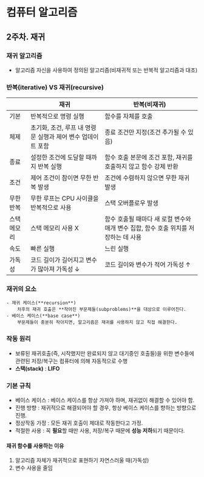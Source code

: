 # 컴퓨터 알고리즘
## 2주차. 재귀 
### 재귀 알고리즘
- 알고리즘 자신을 사용하여 정의된 알고리즘(비재귀적 또는 반복적 알고리즘과 대조)
### 반복(iterative) VS  재귀(recursive)
|  |재귀|반복(비재귀)|
|---|---|---|
|기본|반복적으로 명령 실행|함수를 자체를 호출|
|체제|초기화, 조건, 루프 내 명령문 실행과 제어 변수 업데이트 포함|종료 조건만 지정(조건 추가될 수 있음)|
|종료|설정한 조건에 도달할 때까지 반복 실행|함수 호출 본문에 조건 포함, 재귀를 호출하지 않고 함수 강제 반환|
|조건|제어 조건이 참이면 무한 반복 발생|조건에 수렴하지 않으면 무한 재귀 발생|
|무한 반복|무한 루프는 CPU 사이클을 반복적으로 사용|스택 오버플로우 발생|
|스택 메모리|스택 메모리 사용 X|함수 호출될 때마다 새 로컬 변수와 매개 변수 집합, 함수 호출 위치를 저장하는 데 사용|
|속도|빠른 실행|느린 실행|
|가독성|코드 길이가 길어지고 변수가 많아져 가독성 ↓|코드 길이와 변수가 적어 가독성 ↑|
### 재귀의 요소
	- 재귀 케이스(**recursion**)
		차후의 재귀 호출은 **작아진 부문제들(subproblems)**을 대상으로 이루어진다.
	- 베이스 케이스(**base case**)
		부문제들이 충분히 작아지면, 알고리즘은 재귀를 사용하지 않고 직접 해결한다.
		
### 작동 원리
- 보류된 재귀호출(즉, 시작했지만 완료되지 않고 대기중인 호출들)을 위한 변수들에 관련된 저장/복구는 컴퓨터에 의해 자동적으로 수행
- **스택(stack)** : **LIFO**

### 기본 규칙
- 베이스 케이스 : 베이스 케이스를 항상 가져야 하며, 재귀없이 해결할 수 있어야 함.
- 진행 방향 : 재귀적으로 해결되어야 할 경우, 항상 베이스 케이스를 향하는 방향으로 진행.
- 정상작동 가정 : 모든 재귀 호출이 제대로 작동한다고 가정.
- 적절한 사용 : 꼭 **필요**할 때만 사용, 저장/복구 때문에 **성능 저하**되기 때문이다.



#### 재귀 함수를 사용하는 이유
1. 알고리즘 자체가 재귀적으로 표현하기 자연스러울 때(가독성)
2. 변수 사용을 줄임
